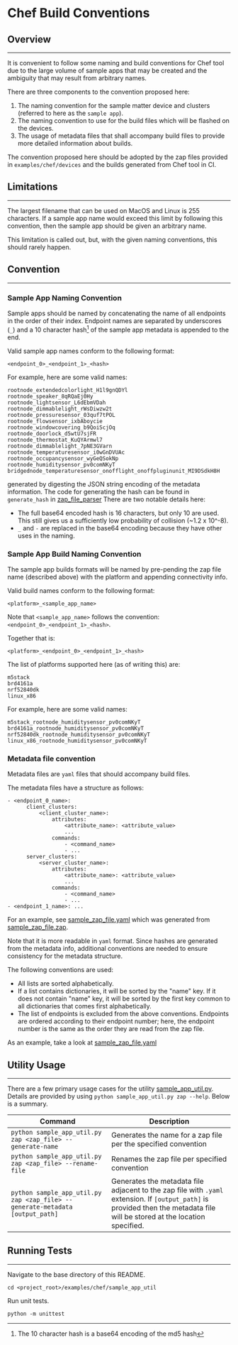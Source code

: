 # Chef Build Conventions

## Overview

---

It is convenient to follow some naming and build conventions for Chef tool due
to the large volume of sample apps that may be created and the ambiguity that
may result from arbitrary names.

There are three components to the convention proposed here:

1. The naming convention for the sample matter device and clusters (referred to
   here as the `sample app`).
2. The naming convention to use for the build files which will be flashed on the
   devices.
3. The usage of metadata files that shall accompany build files to provide more
   detailed information about builds.

The convention proposed here should be adopted by the zap files provided in
`examples/chef/devices` and the builds generated from Chef tool in CI.

## Limitations

---

The largest filename that can be used on MacOS and Linux is 255 characters. If a
sample app name would exceed this limit by following this convention, then the
sample app should be given an arbitrary name.

This limitation is called out, but, with the given naming conventions, this
should rarely happen.

## Convention

---

### Sample App Naming Convention

Sample apps should be named by concatenating the name of all endpoints in the
order of their index. Endpoint names are separated by underscores (`_`) and a 10
character hash[^hash_note] of the sample app metadata is appended to the end.

Valid sample app names conform to the following format:

```
<endpoint_0>_<endpoint_1>_<hash>
```

For example, here are some valid names:

```
rootnode_extendedcolorlight_H1l9gnQDYl
rootnode_speaker_8qRQaEj0Hy
rootnode_lightsensor_L6dEbmVDah
rootnode_dimmablelight_rWsDiwzw2t
rootnode_pressuresensor_03quf7tPOL
rootnode_flowsensor_ixbAboycie
rootnode_windowcovering_b9QoiScjOq
rootnode_doorlock_d5wtU7sjFR
rootnode_thermostat_KuQYArmwl7
rootnode_dimmablelight_7pNE3GVarn
rootnode_temperaturesensor_i0wGnDVUAc
rootnode_occupancysensor_wyGeQSokNp
rootnode_humiditysensor_pv0comNKyT
bridgednode_temperaturesensor_onofflight_onoffpluginunit_MI9DSdkH8H
```

[^hash_note]: The 10 character hash is a base64 encoding of the md5 hash

generated by digesting the JSON string encoding of the metadata information. The
code for generating the hash can be found in `generate_hash` in
[zap_file_parser](zap_file_parser.py) There are two notable details here:

-   The full base64 encoded hash is 16 characters, but only 10 are used. This
    still gives us a sufficiently low probability of collision (~1.2 x 10^-8).
-   `_` and `-` are replaced in the base64 encoding because they have other uses
    in the naming.

### Sample App Build Naming Convention

The sample app builds formats will be named by pre-pending the zap file name
(described above) with the platform and appending connectivity info.

Valid build names conform to the following format:

```
<platform>_<sample_app_name>
```

Note that `<sample_app_name>` follows the convention:
`<endpoint_0>_<endpoint_1>_<hash>`.

Together that is:

```
<platform>_<endpoint_0>_<endpoint_1>_<hash>
```

The list of platforms supported here (as of writing this) are:

```
m5stack
brd4161a
nrf52840dk
linux_x86
```

For example, here are some valid names:

```
m5stack_rootnode_humiditysensor_pv0comNKyT
brd4161a_rootnode_humiditysensor_pv0comNKyT
nrf52840dk_rootnode_humiditysensor_pv0comNKyT
linux_x86_rootnode_humiditysensor_pv0comNKyT
```

### Metadata file convention

Metadata files are `yaml` files that should accompany build files.

The metadata files have a structure as follows:

```
- <endpoint_0_name>:
      client_clusters:
          <client_cluster_name>:
              attributes:
                  <attribute_name>: <attribute_value>
                  ...
              commands:
                  - <command_name>
                  - ...
      server_clusters:
          <server_cluster_name>:
              attributes:
                  <attribute_name>: <attribute_value>
                  ...
              commands:
                  - <command_name>
                  - ...
- <endpoint_1_name>: ...
```

For an example, see [sample_zap_file.yaml](test_files/sample_zap_file.yaml)
which was generated from [sample_zap_file.zap](test_files/sample_zap_file.zap).

Note that it is more readable in `yaml` format. Since hashes are generated from
the metadata info, additional conventions are needed to ensure consistency for
the metadata structure.

The following conventions are used:

-   All lists are sorted alphabetically.
-   If a list contains dictionaries, it will be sorted by the "name" key. If it
    does not contain "name" key, it will be sorted by the first key common to
    all dictionaries that comes first alphabetically.
-   The list of endpoints is excluded from the above conventions. Endpoints are
    ordered according to their endpoint number; here, the endpoint number is the
    same as the order they are read from the zap file.

As an example, take a look at
[sample_zap_file.yaml](test_files/sample_zap_file.yaml)

## Utility Usage

---

There are a few primary usage cases for the utility
[sample_app_util.py](sample_app_util.py). Details are provided by using
`python sample_app_util.py zap --help`. Below is a summary.

| Command                                                                      | Description                                                                                                                                                                  |
| ---------------------------------------------------------------------------- | ---------------------------------------------------------------------------------------------------------------------------------------------------------------------------- |
| `python sample_app_util.py zap <zap_file> --generate-name`                   | Generates the name for a zap file per the specified convention                                                                                                               |
| `python sample_app_util.py zap <zap_file> --rename-file`                     | Renames the zap file per specified convention                                                                                                                                |
| `python sample_app_util.py zap <zap_file> --generate-metadata [output_path]` | Generates the metadata file adjacent to the zap file with `.yaml` extension. If `[output_path]` is provided then the metadata file will be stored at the location specified. |

## Running Tests

---

Navigate to the base directory of this README.

```
cd <project_root>/examples/chef/sample_app_util
```

Run unit tests.

```
python -m unittest
```
